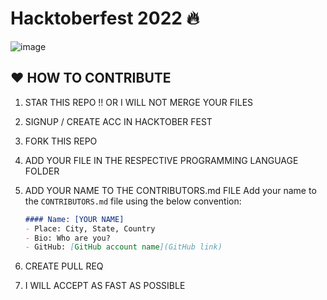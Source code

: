 #  Hacktoberfest 2022 🔥
![image](https://user-images.githubusercontent.com/70385488/192114009-0830321a-d227-4a4d-8411-6c03b54d7ce6.png)

## ❤ HOW TO CONTRIBUTE

1. STAR THIS REPO !! OR I WILL NOT MERGE YOUR FILES

2. SIGNUP / CREATE ACC IN HACKTOBER FEST

3. FORK THIS REPO

4. ADD YOUR FILE IN THE RESPECTIVE PROGRAMMING LANGUAGE FOLDER 

5. ADD YOUR NAME TO THE CONTRIBUTORS.md FILE
     Add your name to the `CONTRIBUTORS.md` file using the below convention:

     ```markdown
   #### Name: [YOUR NAME]
   - Place: City, State, Country
   - Bio: Who are you?
   - GitHub: [GitHub account name](GitHub link)

6. CREATE PULL REQ

7. I WILL ACCEPT AS FAST AS POSSIBLE


